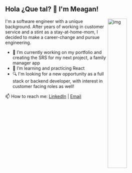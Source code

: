 ## Hola ¿Que tal? 👋 I'm Meagan! 
<img width="35%" align="right" alt="img" src="https://user-images.githubusercontent.com/110854972/217664879-89890869-7291-4d74-bba7-74e235f8dae3.png" />

I'm a software engineer with a unique background. After years of working in customer service and a stint as a stay-at-home-mom, I decided to make a career-change and pursue engineering. 

- 🔭 I’m currently working on my portfolio and creating the SRS for my next project, a family manager app 
- 🌱 I’m learning and practicing React
- :mag: I'm looking for a new opportunity as a full stack or backend developer, with interest in customer facing roles as well!

📫 How to reach me:
[LinkedIn](https://www.linkedin.com/in/meagan-st-clair/) | [Email](mailto:meagan.j.stclair@gmail.com)

